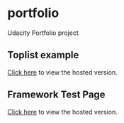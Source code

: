 # portfolio
Udacity Portfolio project

## Toplist example

[Click here](https://d-robert-buckley3.github.io/portfolio/toplist/index.html) to view the hosted version.

## Framework Test Page

[Click here](https://d-robert-buckley3.github.io/portfolio/framework/test.html) to view the hosted version.
